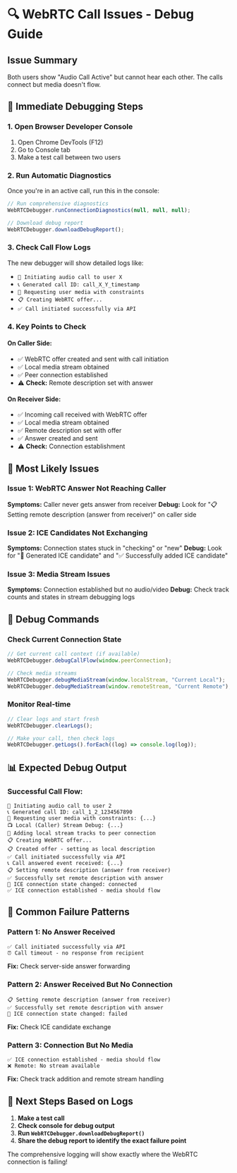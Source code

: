 # 🔍 WebRTC Call Issues - Debug Guide

## Issue Summary

Both users show "Audio Call Active" but cannot hear each other. The calls connect but media doesn't flow.

## 🧪 Immediate Debugging Steps

### 1. Open Browser Developer Console

1. Open Chrome DevTools (F12)
2. Go to Console tab
3. Make a test call between two users

### 2. Run Automatic Diagnostics

Once you're in an active call, run this in the console:

```javascript
// Run comprehensive diagnostics
WebRTCDebugger.runConnectionDiagnostics(null, null, null);

// Download debug report
WebRTCDebugger.downloadDebugReport();
```

### 3. Check Call Flow Logs

The new debugger will show detailed logs like:

- `🚀 Initiating audio call to user X`
- `📞 Generated call ID: call_X_Y_timestamp`
- `🎥 Requesting user media with constraints`
- `📋 Creating WebRTC offer...`
- `✅ Call initiated successfully via API`

### 4. Key Points to Check

#### On Caller Side:

- ✅ WebRTC offer created and sent with call initiation
- ✅ Local media stream obtained
- ✅ Peer connection established
- ⚠️ **Check:** Remote description set with answer

#### On Receiver Side:

- ✅ Incoming call received with WebRTC offer
- ✅ Local media stream obtained
- ✅ Remote description set with offer
- ✅ Answer created and sent
- ⚠️ **Check:** Connection establishment

## 🎯 Most Likely Issues

### Issue 1: WebRTC Answer Not Reaching Caller

**Symptoms:** Caller never gets answer from receiver
**Debug:** Look for "📋 Setting remote description (answer from receiver)" on caller side

### Issue 2: ICE Candidates Not Exchanging

**Symptoms:** Connection states stuck in "checking" or "new"
**Debug:** Look for "🧊 Generated ICE candidate" and "✅ Successfully added ICE candidate"

### Issue 3: Media Stream Issues

**Symptoms:** Connection established but no audio/video
**Debug:** Check track counts and states in stream debugging logs

## 🔧 Debug Commands

### Check Current Connection State

```javascript
// Get current call context (if available)
WebRTCDebugger.debugCallFlow(window.peerConnection);

// Check media streams
WebRTCDebugger.debugMediaStream(window.localStream, "Current Local");
WebRTCDebugger.debugMediaStream(window.remoteStream, "Current Remote");
```

### Monitor Real-time

```javascript
// Clear logs and start fresh
WebRTCDebugger.clearLogs();

// Make your call, then check logs
WebRTCDebugger.getLogs().forEach((log) => console.log(log));
```

## 📊 Expected Debug Output

### Successful Call Flow:

```
🚀 Initiating audio call to user 2
📞 Generated call ID: call_1_2_1234567890
🎥 Requesting user media with constraints: {...}
📺 Local (Caller) Stream Debug: {...}
🔗 Adding local stream tracks to peer connection
📋 Creating WebRTC offer...
📋 Created offer - setting as local description
✅ Call initiated successfully via API
📞 Call answered event received: {...}
📋 Setting remote description (answer from receiver)
✅ Successfully set remote description with answer
🧊 ICE connection state changed: connected
✅ ICE connection established - media should flow
```

## 🚨 Common Failure Patterns

### Pattern 1: No Answer Received

```
✅ Call initiated successfully via API
⏰ Call timeout - no response from recipient
```

**Fix:** Check server-side answer forwarding

### Pattern 2: Answer Received But No Connection

```
📋 Setting remote description (answer from receiver)
✅ Successfully set remote description with answer
🧊 ICE connection state changed: failed
```

**Fix:** Check ICE candidate exchange

### Pattern 3: Connection But No Media

```
✅ ICE connection established - media should flow
❌ Remote: No stream available
```

**Fix:** Check track addition and remote stream handling

## 🎯 Next Steps Based on Logs

1. **Make a test call**
2. **Check console for debug output**
3. **Run `WebRTCDebugger.downloadDebugReport()`**
4. **Share the debug report to identify the exact failure point**

The comprehensive logging will show exactly where the WebRTC connection is failing!
